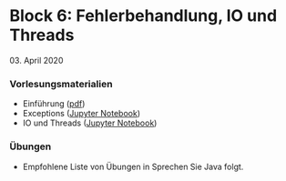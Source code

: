 # Block 6: Fehlerbehandlung, IO und Threads

 03\. April  2020

### Vorlesungsmaterialien

* Einführung ([pdf](Einfuehrung.pdf))
* Exceptions ([Jupyter Notebook](https://nbviewer.jupyter.org/github/unibas-marcelluethi/gyminf-programmieren/blob/master/notebooks/Exceptions.ipynb)) 
* IO und Threads ([Jupyter Notebook](https://nbviewer.jupyter.org/github/unibas-marcelluethi/gyminf-programmieren/blob/master/notebooks/IOandThreads.ipynb)) 


### Übungen
* Empfohlene Liste von Übungen in Sprechen Sie Java folgt.
